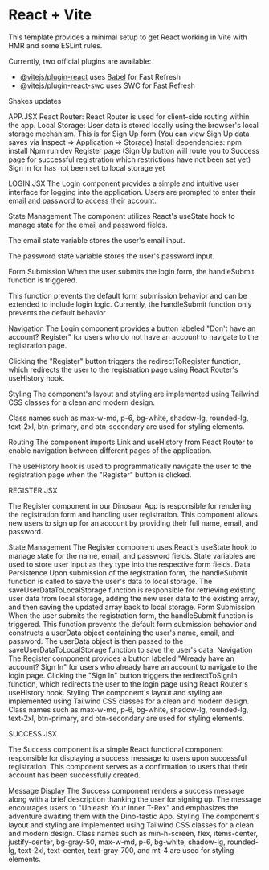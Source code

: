 # React + Vite

This template provides a minimal setup to get React working in Vite with HMR and some ESLint rules.

Currently, two official plugins are available:

- [@vitejs/plugin-react](https://github.com/vitejs/vite-plugin-react/blob/main/packages/plugin-react/README.md) uses [Babel](https://babeljs.io/) for Fast Refresh
- [@vitejs/plugin-react-swc](https://github.com/vitejs/vite-plugin-react-swc) uses [SWC](https://swc.rs/) for Fast Refresh

Shakes updates 

APP.JSX
React Router: React Router is used for client-side routing within the app.
Local Storage: User data is stored locally using the browser's local storage mechanism. This is for Sign Up form (You can view Sign Up data saves via Inspect => Application => Storage)
Install dependencies: npm install
Npm run dev
Register page (Sign Up button will route you to Success page for successful registration which restrictions have not been set yet)
Sign In for has not been set to local storage yet



LOGIN.JSX
The Login component provides a simple and intuitive user interface for logging into the application. Users are prompted to enter their email and password to access their account.

State Management
The component utilizes React's useState hook to manage state for the email and password fields.

The email state variable stores the user's email input.

The password state variable stores the user's password input.

Form Submission
When the user submits the login form, the handleSubmit function is triggered.

This function prevents the default form submission behavior and can be extended to include login logic.
Currently, the handleSubmit function only prevents the default behavior

Navigation
The Login component provides a button labeled "Don't have an account? Register" for users who do not have an account to navigate to the registration page.

Clicking the "Register" button triggers the redirectToRegister function, which redirects the user to the registration page using React Router's useHistory hook.

Styling
The component's layout and styling are implemented using Tailwind CSS classes for a clean and modern design.

Class names such as max-w-md, p-6, bg-white, shadow-lg, rounded-lg, text-2xl, btn-primary, and btn-secondary are used for styling elements.

Routing
The component imports Link and useHistory from React Router to enable navigation between different pages of the application.

The useHistory hook is used to programmatically navigate the user to the registration page when the "Register" button is clicked.


REGISTER.JSX

The Register component in our Dinosaur App is responsible for rendering the registration form and handling user registration. This component allows new users to sign up for an account by providing their full name, email, and password.

State Management
The Register component uses React's useState hook to manage state for the name, email, and password fields.
State variables are used to store user input as they type into the respective form fields.
Data Persistence
Upon submission of the registration form, the handleSubmit function is called to save the user's data to local storage.
The saveUserDataToLocalStorage function is responsible for retrieving existing user data from local storage, adding the new user data to the existing array, and then saving the updated array back to local storage.
Form Submission
When the user submits the registration form, the handleSubmit function is triggered.
This function prevents the default form submission behavior and constructs a userData object containing the user's name, email, and password.
The userData object is then passed to the saveUserDataToLocalStorage function to save the user's data.
Navigation
The Register component provides a button labeled "Already have an account? Sign In" for users who already have an account to navigate to the login page.
Clicking the "Sign In" button triggers the redirectToSignIn function, which redirects the user to the login page using React Router's useHistory hook.
Styling
The component's layout and styling are implemented using Tailwind CSS classes for a clean and modern design.
Class names such as max-w-md, p-6, bg-white, shadow-lg, rounded-lg, text-2xl, btn-primary, and btn-secondary are used for styling elements.

SUCCESS.JSX

The Success component is a simple React functional component responsible for displaying a success message to users upon successful registration. This component serves as a confirmation to users that their account has been successfully created.

Message Display
The Success component renders a success message along with a brief description thanking the user for signing up.
The message encourages users to "Unleash Your Inner T-Rex" and emphasizes the adventure awaiting them with the Dino-tastic App.
Styling
The component's layout and styling are implemented using Tailwind CSS classes for a clean and modern design.
Class names such as min-h-screen, flex, items-center, justify-center, bg-gray-50, max-w-md, p-6, bg-white, shadow-lg, rounded-lg, text-2xl, text-center, text-gray-700, and mt-4 are used for styling elements.
